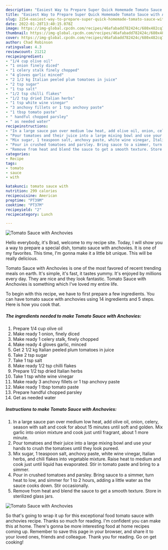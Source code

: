 ```yaml
---
description: "Easiest Way to Prepare Super Quick Homemade Tomato Sauce with Anchovies"
title: "Easiest Way to Prepare Super Quick Homemade Tomato Sauce with Anchovies"
slug: 2254-easiest-way-to-prepare-super-quick-homemade-tomato-sauce-with-anchovies
date: 2022-01-28T13:40:15.078Z
image: https://img-global.cpcdn.com/recipes/46afabadd782424c/680x482cq70/tomato-sauce-with-anchovies-recipe-main-photo.jpg
thumbnail: https://img-global.cpcdn.com/recipes/46afabadd782424c/680x482cq70/tomato-sauce-with-anchovies-recipe-main-photo.jpg
cover: https://img-global.cpcdn.com/recipes/46afabadd782424c/680x482cq70/tomato-sauce-with-anchovies-recipe-main-photo.jpg
author: Chad Robinson
ratingvalue: 4.3
reviewcount: 21212
recipeingredient:
- "1/4 cup olive oil"
- "1 onion finely diced"
- "1 celery stalk finely chopped"
- "4 gloves garlic minced"
- "2 1/2 kg Italian peeled plum tomatoes in juice"
- "2 tsp sugar"
- "1 tsp salt"
- "1/2 tsp chilli flakes"
- "1/2 tsp dried Italian herbs"
- "1 tsp white wine vinegar"
- "3 anchovy fillets or 1 tsp anchovy paste"
- "1 tbsp tomato paste"
- " handful chopped parsley"
- " as needed water"
recipeinstructions:
- "In a large sauce pan over medium low heat, add olive oil, onion, celery, season with salt and cook for about 15 minutes until soft and golden. Mix garlic into onion mixture and cook just until fragrant, about 1 more minute."
- "Pour tomatoes and their juice into a large mixing bowl and use your hands to crush the tomatoes until they look pureed."
- "Mix sugar, 1 teaspoon salt, anchovy paste, white wine vinegar, Italian herbs, and chili flakes into vegetable mixture. Raise heat to medium and cook just until liquid has evaporated. Stir in tomato paste and bring to a simmer."
- "Pour in crushed tomatoes and parsley. Bring sauce to a simmer, turn heat to low, and simmer for 1 to 2 hours, adding a little water as the sauce cooks down. Stir occasionally."
- "Remove from heat and blend the sauce to get a smooth texture. Store in sterilized glass jars."
categories:
- Recipe
tags:
- tomato
- sauce
- with

katakunci: tomato sauce with 
nutrition: 299 calories
recipecuisine: American
preptime: "PT39M"
cooktime: "PT37M"
recipeyield: "2"
recipecategory: Lunch

---
```



![Tomato Sauce with Anchovies](https://img-global.cpcdn.com/recipes/46afabadd782424c/680x482cq70/tomato-sauce-with-anchovies-recipe-main-photo.jpg)

Hello everybody, it's Brad, welcome to my recipe site. Today, I will show you a way to prepare a special dish, tomato sauce with anchovies. It is one of my favorites. This time, I'm gonna make it a little bit unique. This will be really delicious.



Tomato Sauce with Anchovies is one of the most favored of recent trending meals on earth. It's simple, it's fast, it tastes yummy. It's enjoyed by millions every day. They are nice and they look fantastic. Tomato Sauce with Anchovies is something which I've loved my entire life.


To begin with this recipe, we have to first prepare a few ingredients. You can have tomato sauce with anchovies using 14 ingredients and 5 steps. Here is how you cook that.

<!--inarticleads1-->

##### The ingredients needed to make Tomato Sauce with Anchovies:

1. Prepare 1/4 cup olive oil
1. Make ready 1 onion, finely diced
1. Make ready 1 celery stalk, finely chopped
1. Make ready 4 gloves garlic, minced
1. Get 2 1/2 kg Italian peeled plum tomatoes in juice
1. Take 2 tsp sugar
1. Take 1 tsp salt
1. Make ready 1/2 tsp chilli flakes
1. Prepare 1/2 tsp dried Italian herbs
1. Take 1 tsp white wine vinegar
1. Make ready 3 anchovy fillets or 1 tsp anchovy paste
1. Make ready 1 tbsp tomato paste
1. Prepare  handful chopped parsley
1. Get  as needed water




<!--inarticleads2-->

##### Instructions to make Tomato Sauce with Anchovies:

1. In a large sauce pan over medium low heat, add olive oil, onion, celery, season with salt and cook for about 15 minutes until soft and golden. Mix garlic into onion mixture and cook just until fragrant, about 1 more minute.
1. Pour tomatoes and their juice into a large mixing bowl and use your hands to crush the tomatoes until they look pureed.
1. Mix sugar, 1 teaspoon salt, anchovy paste, white wine vinegar, Italian herbs, and chili flakes into vegetable mixture. Raise heat to medium and cook just until liquid has evaporated. Stir in tomato paste and bring to a simmer.
1. Pour in crushed tomatoes and parsley. Bring sauce to a simmer, turn heat to low, and simmer for 1 to 2 hours, adding a little water as the sauce cooks down. Stir occasionally.
1. Remove from heat and blend the sauce to get a smooth texture. Store in sterilized glass jars.
<img src="//assets-global.cpcdn.com/assets/icons/button_play-2c75c40dde080a61004c1f40b05d8f140eaff45d7e9e6481dc71c63d2e7c4909.png" alt="Tomato Sauce with Anchovies">



So that's going to wrap it up for this exceptional food tomato sauce with anchovies recipe. Thanks so much for reading. I'm confident you can make this at home. There's gonna be more interesting food at home recipes coming up. Remember to save this page in your browser, and share it to your loved ones, friends and colleague. Thank you for reading. Go on get cooking!
